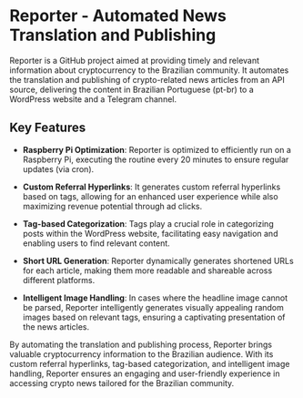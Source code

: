 # Reporter - Automated News Translation and Publishing

Reporter is a GitHub project aimed at providing timely and relevant information about cryptocurrency to the Brazilian community. It automates the translation and publishing of crypto-related news articles from an API source, delivering the content in Brazilian Portuguese (pt-br) to a WordPress website and a Telegram channel.

## Key Features

- **Raspberry Pi Optimization**: Reporter is optimized to efficiently run on a Raspberry Pi, executing the routine every 20 minutes to ensure regular updates (via cron).

- **Custom Referral Hyperlinks**: It generates custom referral hyperlinks based on tags, allowing for an enhanced user experience while also maximizing revenue potential through ad clicks.

- **Tag-based Categorization**: Tags play a crucial role in categorizing posts within the WordPress website, facilitating easy navigation and enabling users to find relevant content.

- **Short URL Generation**: Reporter dynamically generates shortened URLs for each article, making them more readable and shareable across different platforms.

- **Intelligent Image Handling**: In cases where the headline image cannot be parsed, Reporter intelligently generates visually appealing random images based on relevant tags, ensuring a captivating presentation of the news articles.

By automating the translation and publishing process, Reporter brings valuable cryptocurrency information to the Brazilian audience. With its custom referral hyperlinks, tag-based categorization, and intelligent image handling, Reporter ensures an engaging and user-friendly experience in accessing crypto news tailored for the Brazilian community.
